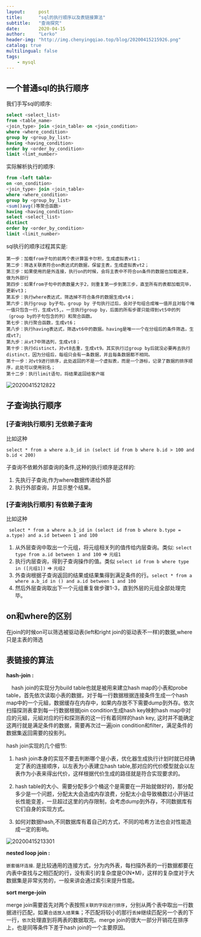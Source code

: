 ```yaml
---
layout:     post
title:      "sql的执行顺序以及表链接算法"
subtitle:   "查询探究"
date:       2020-04-15
author:     "Lerko"
header-img: "http://img.chenyingqiao.top/blog/20200415215926.png"
catalog: true
multilingual: false
tags:
    - mysql
---
```


## 一个普通sql的执行顺序

我们手写sql的顺序:

```sql
select <select_list>
from <table_name>
<join_type> join <join_table> on <join_condition>
where <where_condition>
group by <group_by_list>
having <having_condition>
order by <order_by_condition>
limit <limt_number>
```

实际解析执行的顺序:

```sql
from <left table>
on <on_condition>
<join_type> join <join_table>
where <where_condition>
group by <group_by_list>
<sum()avg()等聚合函数>
having <having_condition>
select <select_list>
distinct
order by <order_by_condition>
limit <limit_number>
```

sql执行的顺序过程其实是:

```
第一步：加载from子句的前两个表计算笛卡尔积，生成虚拟表vt1；
第二步：筛选关联表符合on表达式的数据，保留主表，生成虚拟表vt2；
第三步：如果使用的是外连接，执行on的时候，会将主表中不符合on条件的数据也加载进来，做为外部行
第四步：如果from子句中的表数量大于2，则重复第一步到第三步，直至所有的表都加载完毕，更新vt3；
第五步：执行where表达式，筛选掉不符合条件的数据生成vt4；
第六步：执行group by子句。group by 子句执行过后，会对子句组合成唯一值并且对每个唯一值只包含一行，生成vt5,。一旦执行group by，后面的所有步骤只能得到vt5中的列（group by的子句包含的列）和聚合函数。
第七步：执行聚合函数，生成vt6；
第八步：执行having表达式，筛选vt6中的数据。having是唯一一个在分组后的条件筛选，生成vt7;
第九步：从vt7中筛选列，生成vt8；
第十步：执行distinct，对vt8去重，生成vt9。其实执行过group by后就没必要再去执行distinct，因为分组后，每组只会有一条数据，并且每条数据都不相同。
第十一步：对vt9进行排序，此处返回的不是一个虚拟表，而是一个游标，记录了数据的排序顺序，此处可以使用别名；
第十二步：执行limit语句，将结果返回给客户端
```

![20200415212822](http://img.chenyingqiao.top/blog/20200415212822.png)

## 子查询执行顺序

### [子查询执行顺序] 无依赖子查询

比如这种 

```
select * from a where a.b_id in (select id from b where b.id > 100 and b.id < 200)
```

子查询不依赖外部查询的条件,这种的执行顺序是这样的:

1. 先执行子查询,作为where数据传递给外部
2. 执行外部查询，并显示整个结果。

### [子查询执行顺序] 有依赖子查询

比如这种 

```
 select * from a where a.b_id in (select id from b where b.type = a.type) and a.id between 1 and 100
```

1. 从外层查询中取出一个元组，将元组相关列的值传给内层查询。类似: `select type from a.id between 1 and 100` => `元组1`
2. 执行内层查询，得到子查询操作的值。类似 `select id from b where type in ([元组1])` => `元组2`
3. 外查询根据子查询返回的结果或结果集得到满足条件的行。`select * from a where a.b_id in () and a.id between 1 and 100`
4. 然后外层查询取出下一个元组重复做步骤1-3，直到外层的元组全部处理完毕。 


## on和where的区别

在join的时候on可以筛选被驱动表(left和right join的驱动表不一样)的数据,where只是主表的筛选

## 表链接的算法

**hash-join :**

　hash join的实现分为build table也就是被用来建立hash map的小表和probe table，首先依次读取小表的数据，对于每一行数据根据连接条件生成一个hash map中的一个元組，数据缓存在内存中，如果内存放不下需要dump到外存。依次扫描探测表拿到每一行数据根据join condition生成hash key映射hash map中对应的元組，元組对应的行和探测表的这一行有着同样的hash key, 这时并不能确定这两行就是满足条件的数据，需要再次过一遍join condition和filter，满足条件的数据集返回需要的投影列。

hash join实现的几个细节:

1. hash join本身的实现不要去判断哪个是小表，优化器生成执行计划时就已经确定了表的连接顺序，以左表为小表建立hash table,那对应的代价模型就会以左表作为小表来得出代价，这样根据代价生成的路径就是符合实现要求的。

2. hash table的大小、需要分配多少个桶这个是需要在一开始就做好的，那分配多少是一个问题，分配太大会造成内存浪费，分配太小会导致桶数过小开链过长性能变差，一旦超过这里的内存限制，会考虑dump到外存，不同数据库有它们自身的实现方式。

3. 如何对数据hash,不同数据库有着自己的方式，不同的哈希方法也会对性能造成一定的影响。

![20200415213301](http://img.chenyingqiao.top/blog/20200415213301.png)

**nested loop join :**

`嵌套循环连接`.
是比较通用的连接方式，分为内外表，每扫描外表的一行数据都要在内表中查找与之相匹配的行，没有索引的复杂度是O(N*M)，这样的复杂度对于大数据集是非常劣势的，一般来讲会通过索引来提升性能。　


**sort merge-join**

merge join需要首先对两个表按照`关联的字段进行排序`，分别从两个表中取出一行数据进行匹配，如果`合适放入结果集`；不匹配将较小的那行`丢掉`继续匹配另一个表的下一行，`依次`处理直到将两表的数据取完。merge join的很大一部分开销花在排序上，也是同等条件下差于hash join的一个主要原因。